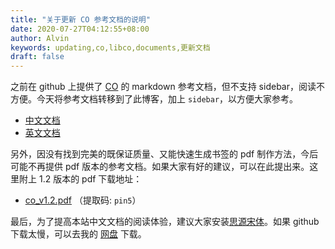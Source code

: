 ```yaml
---
title: "关于更新 CO 参考文档的说明"
date: 2020-07-27T04:12:55+08:00
author: Alvin
keywords: updating,co,libco,documents,更新文档
draft: false
---
```


之前在 github 上提供了 [CO](https://github.com/idealvin/co) 的 markdown 参考文档，但不支持 sidebar，阅读不方便。今天将参考文档转移到了此博客，加上 `sidebar`，以方便大家参考。

- [中文文档](https://idealvin.github.io/coding/2020/07/co/)
- [英文文档](https://idealvin.github.io/coding/2020/07/co_en/)

另外，因没有找到完美的既保证质量、又能快速生成书签的 pdf 制作方法，今后可能不再提供 pdf 版本的参考文档。如果大家有好的建议，可以在此提出来。这里附上 1.2 版本的 pdf 下载地址：

- [co_v1.2.pdf](https://pan.baidu.com/s/1Qzsap0xGSylt3huD5X0C-Q) （提取码: `pin5`）

最后，为了提高本站中文文档的阅读体验，建议大家安装[思源宋体](https://github.com/adobe-fonts/source-han-serif/tree/release)。如果 github 下载太慢，可以去我的 [网盘](https://pan.baidu.com/s/1O6e7jp_IaLv_C-BtL3Bq1g#list/path=%2F) 下载。
